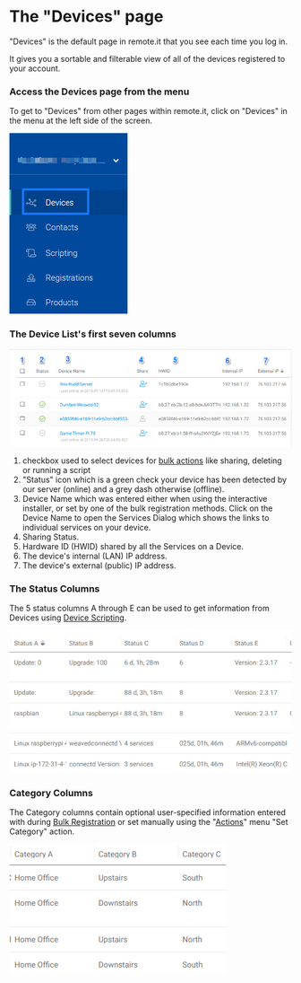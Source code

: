 # The "Devices" page

"Devices" is the default page in remote.it that you see each time you log in.

It gives you a sortable and filterable view of all of the devices registered to your account.

### Access the Devices page from the menu

To get to "Devices" from other pages within remote.it, click on "Devices" in the menu at the left side of the screen.

![](../../../.gitbook/assets/image%20%28434%29.png)

### The Device List's first seven columns

![](../../../.gitbook/assets/image%20%28168%29.png)

1.  checkbox used to select devices for [bulk actions](the-actions-menu.md) like sharing, deleting or running a script
2.  "Status" icon which is a green check your device has been detected by our server \(online\) and a grey dash otherwise \(offline\).
3. Device Name which was entered either when using the interactive installer, or set by one of the bulk registration methods.  Click on the Device Name to open the Services Dialog which shows the links to individual services on your device.
4. Sharing Status.
5. Hardware ID \(HWID\) shared by all the Services on a Device.
6. The device's internal \(LAN\) IP address.
7. The device's external \(public\) IP address.

### The Status Columns

The 5 status columns A through E can be used to get information from Devices using [Device Scripting](../../device-scripting-running-scripts-on-your-devices/).

![](../../../.gitbook/assets/image%20%28154%29.png)

### Category Columns

The Category columns contain optional user-specified information entered with during [Bulk Registration](../../../mass-production/bulk-registration/) or set manually using the "[Actions](the-actions-menu.md)" menu "Set Category" action.

![](../../../.gitbook/assets/image%20%28525%29.png)



